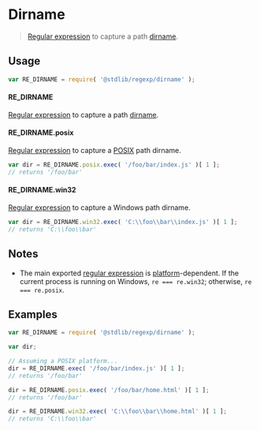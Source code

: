# Dirname

> [Regular expression][regexp] to capture a path [dirname][dirname].


<section class="usage">

## Usage

``` javascript
var RE_DIRNAME = require( '@stdlib/regexp/dirname' );
```

#### RE_DIRNAME

[Regular expression][regexp] to capture a path [dirname][dirname].


#### RE_DIRNAME.posix

[Regular expression][@stdlib/regexp/dirname-posix] to capture a [POSIX][posix] path dirname. 

``` javascript
var dir = RE_DIRNAME.posix.exec( '/foo/bar/index.js' )[ 1 ];
// returns '/foo/bar'
```


#### RE_DIRNAME.win32

[Regular expression][@stdlib/regexp/dirname-windows] to capture a Windows path dirname. 

``` javascript
var dir = RE_DIRNAME.win32.exec( 'C:\\foo\\bar\\index.js' )[ 1 ];
// returns 'C:\\foo\\bar'
```

</section>

<!-- /.usage -->


<section class="notes">

## Notes

* The main exported [regular expression][regexp] is [platform][@stdlib/utils/is-windows]-dependent. If the current process is running on Windows, `re === re.win32`; otherwise, `re === re.posix`.

</section>

<!-- /.notes -->


<section class="examples">

## Examples

``` javascript
var RE_DIRNAME = require( '@stdlib/regexp/dirname' );

var dir;

// Assuming a POSIX platform...
dir = RE_DIRNAME.exec( '/foo/bar/index.js' )[ 1 ];
// returns '/foo/bar'

dir = RE_DIRNAME.posix.exec( '/foo/bar/home.html' )[ 1 ];
// returns '/foo/bar'

dir = RE_DIRNAME.win32.exec( 'C:\\foo\\bar\\home.html' )[ 1 ];
// returns 'C:\\foo\\bar'
```

</section>

<!-- /.examples -->


<section class="links">

[regexp]: https://developer.mozilla.org/en-US/docs/Web/JavaScript/Guide/Regular_Expressions
[dirname]: https://en.wikipedia.org/wiki/Dirname
[posix]: https://en.wikipedia.org/wiki/POSIX
[@stdlib/utils/is-windows]: https://github.com/stdlib-js/stdlib
[@stdlib/regexp/dirname-posix]: https://github.com/stdlib-js/stdlib
[@stdlib/regexp/dirname-windows]: https://github.com/stdlib-js/stdlib

</section>

<!-- /.links -->
